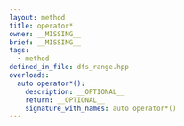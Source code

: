 ```yaml
---
layout: method
title: operator*
owner: __MISSING__
brief: __MISSING__
tags:
  - method
defined_in_file: dfs_range.hpp
overloads:
  auto operator*():
    description: __OPTIONAL__
    return: __OPTIONAL__
    signature_with_names: auto operator*()
---
```

